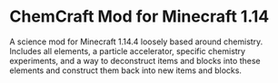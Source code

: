 # ChemCraft Mod for Minecraft 1.14


A science mod for Minecraft 1.14.4 loosely based around chemistry. Includes all elements, a particle accelerator, specific chemistry experiments, and a way to deconstruct items and blocks into these elements and construct them back into new items and blocks.

